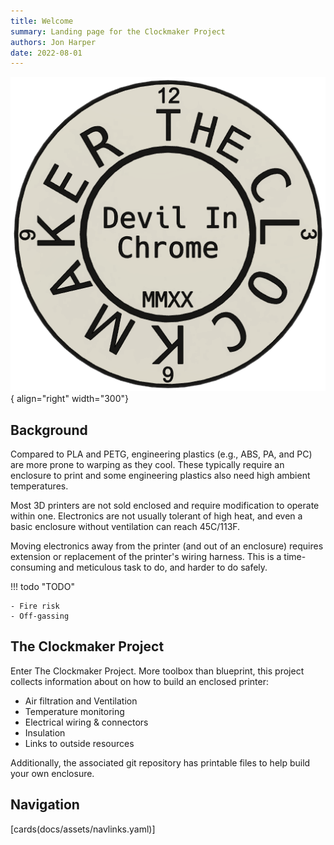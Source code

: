 ```yaml
---
title: Welcome
summary: Landing page for the Clockmaker Project
authors: Jon Harper
date: 2022-08-01
---
```


![logo](img/logo2.png){ align="right" width="300"}

## Background

Compared to PLA and PETG, engineering plastics (e.g., ABS, PA, and PC) are more prone to warping as they cool. These typically require an enclosure to print and some engineering plastics also need high ambient temperatures.

Most 3D printers are not sold enclosed and require modification to operate within one. Electronics are not usually tolerant of high heat, and even a basic enclosure without ventilation can reach 45C/113F.

Moving electronics away from the printer (and out of an enclosure) requires extension or replacement of the printer's wiring harness. This is a time-consuming and meticulous task to do, and harder to do safely.

!!! todo "TODO"

    - Fire risk
    - Off-gassing

## The Clockmaker Project

Enter The Clockmaker Project. More toolbox than blueprint, this project collects information about on how to build an enclosed printer:

- Air filtration and Ventilation
- Temperature monitoring
- Electrical wiring & connectors
- Insulation
- Links to outside resources

Additionally, the associated git repository has printable files to help build your own enclosure.

## Navigation

[cards(docs/assets/navlinks.yaml)]
